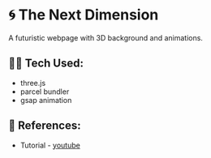 # 🌀 The Next Dimension

A futuristic webpage with 3D background and animations.

## 👩‍💻 Tech Used:

- three.js
- parcel bundler
- gsap animation

## 🔎 References:

- Tutorial - [youtube](https://youtu.be/dLYMzNmILQA)
